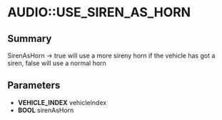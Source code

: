 # AUDIO::USE_SIREN_AS_HORN

## Summary
SirenAsHorn -> true will use a more sireny horn if the vehicle has got a siren, false will use a normal horn

## Parameters
* **VEHICLE_INDEX** vehicleIndex
* **BOOL** sirenAsHorn